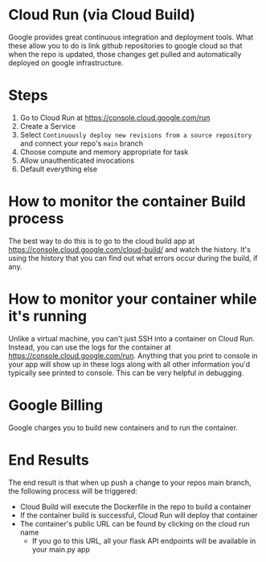 # Cloud Run (via Cloud Build)
Google provides great continuous integration and deployment tools. What these allow you to do is link github repositories to google cloud so that when the repo is updated, those changes get pulled and automatically deployed on google infrastructure.

# Steps
1. Go to Cloud Run at https://console.cloud.google.com/run
2. Create a Service
3. Select `Continuously deploy new revisions from a source repository` and connect your repo's `main` branch
4. Choose compute and memory appropriate for task
5. Allow unauthenticated invocations
6. Default everything else

# How to monitor the container Build process
The best way to do this is to go to the cloud build app at https://console.cloud.google.com/cloud-build/ and watch the history. It's using the history that you can find out what errors occur during the build, if any.

# How to monitor your container while it's running
Unlike a virtual machine, you can't just SSH into a container on Cloud Run. Instead, you can use the logs for the container at https://console.cloud.google.com/run. Anything that you print to console in your app will show up in these logs along with all other information you'd typically see printed to console. This can be very helpful in debugging.

# Google Billing
Google charges you to build new containers and to run the container. 

# End Results
The end result is that when up push a change to your repos main branch, the following process will be triggered:
- Cloud Build will execute the Dockerfile in the repo to build a container
- If the container build is successful, Cloud Run will deploy that container
- The container's public URL can be found by clicking on the cloud run name
  - If you go to this URL, all your flask API endpoints will be available in your main.py app
